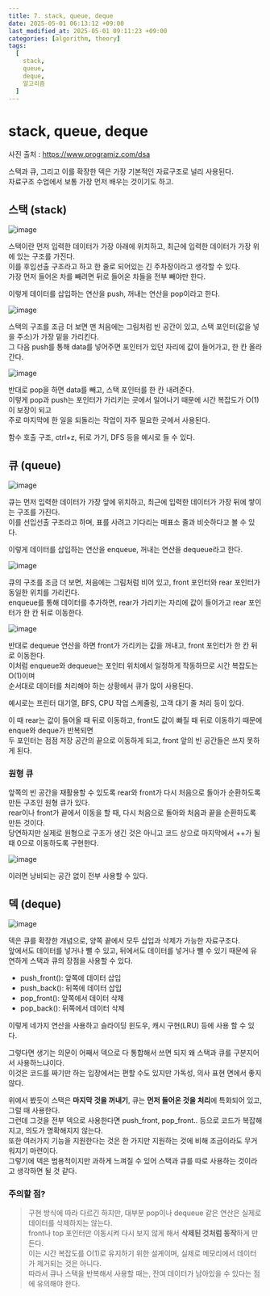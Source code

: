 ```yaml
---
title: 7. stack, queue, deque
date: 2025-05-01 06:13:12 +09:00
last_modified_at: 2025-05-01 09:11:23 +09:00
categories: [algorithm, theory]
tags:
  [
    stack,
    queue,
    deque,
    알고리즘
  ]
--- 
```

# **stack, queue, deque**

사진 출처 : https://www.programiz.com/dsa<br>

스택과 큐, 그리고 이를 확장한 덱은 가장 기본적인 자료구조로 널리 사용된다.<br>
자료구조 수업에서 보통 가장 먼저 배우는 것이기도 하고.<br>

## 스택 (stack)
![image](/assets/img/algorithm/stack_1.PNG)<br>

스택이란 먼저 입력한 데이터가 가장 아래에 위치하고, 최근에 입력한 데이터가 가장 위에 있는 구조를 가진다.<br>
이를 후입선출 구조라고 하고 한 줄로 되어있는 긴 주차장이라고 생각할 수 있다.<br>
가장 먼저 들어온 차를 빼려면 뒤로 들어온 차들을 전부 빼야만 한다.<br>

이렇게 데이터를 삽입하는 연산을 push, 꺼내는 연산을 pop이라고 한다.<br>

![image](/assets/img/algorithm/stack_2.PNG)<br>

스택의 구조를 조금 더 보면 맨 처음에는 그림처럼 빈 공간이 있고, 스택 포인터(값을 넣을 주소)가 가장 밑을 가리킨다.<br>
그 다음 push를 통해 data를 넣어주면 포인터가 있던 자리에 값이 들어가고, 한 칸 올라간다.<br>

![image](/assets/img/algorithm/stack_3.PNG)<br>

반대로 pop을 하면 data를 빼고, 스택 포인터를 한 칸 내려준다.<br>
이렇게 pop과 push는 포인터가 가리키는 곳에서 일어나기 때문에 시간 복잡도가 O(1)이 보장이 되고<br>
주로 마지막에 한 일을 되돌리는 작업이 자주 필요한 곳에서 사용된다.<br>

함수 호출 구조, ctrl+z, 뒤로 가기, DFS 등을 예시로 들 수 있다.<br>

## 큐 (queue)
![image](/assets/img/algorithm/queue_1.PNG)<br>

큐는 먼저 입력한 데이터가 가장 앞에 위치하고, 최근에 입력한 데이터가 가장 뒤에 쌓이는 구조를 가진다.<br>
이를 선입선출 구조라고 하며, 표를 사려고 기다리는 매표소 줄과 비슷하다고 볼 수 있다.<br>

이렇게 데이터를 삽입하는 연산을 enqueue, 꺼내는 연산을 dequeue라고 한다.<br>

![image](/assets/img/algorithm/queue_2.PNG)<br>

큐의 구조를 조금 더 보면, 처음에는 그림처럼 비어 있고, front 포인터와 rear 포인터가 동일한 위치를 가리킨다.<br>
enqueue를 통해 데이터를 추가하면, rear가 가리키는 자리에 값이 들어가고 rear 포인터가 한 칸 뒤로 이동한다.

![image](/assets/img/algorithm/queue_3.PNG)<br>

반대로 dequeue 연산을 하면 front가 가리키는 값을 꺼내고, front 포인터가 한 칸 뒤로 이동한다.<br>
이처럼 enqueue와 dequeue는 포인터 위치에서 일정하게 작동하므로 시간 복잡도는 O(1)이며<br>
순서대로 데이터를 처리해야 하는 상황에서 큐가 많이 사용된다.<br>

예시로는 프린터 대기열, BFS, CPU 작업 스케줄링, 고객 대기 줄 처리 등이 있다.

이 때 rear는 값이 들어올 때 뒤로 이동하고, front도 값이 빠질 때 뒤로 이동하기 때문에 enque와 deque가 반복되면<br>
두 포인터는 점점 저장 공간의 끝으로 이동하게 되고, front 앞의 빈 공간들은 쓰지 못하게 된다.<br>

### 원형 큐
앞쪽의 빈 공간을 재활용할 수 있도록 rear와 front가 다시 처음으로 돌아가 순환하도록 만든 구조인 원형 큐가 있다.<br>
rear이나 front가 끝에서 이동을 할 때, 다시 처음으로 돌아와 처음과 끝을 순환하도록 만든 것이다.<br>
당연하지만 실제로 원형으로 구조가 생긴 것은 아니고 코드 상으로 마지막에서 ++가 될 때 0으로 이동하도록 구현한다.<br>

![image](/assets/img/algorithm/queue_4.PNG)<br>

이러면 낭비되는 공간 없이 전부 사용할 수 있다.<br>

## 덱 (deque)
![image](/assets/img/algorithm/deque_1.PNG)<br>

덱은 큐를 확장한 개념으로, 양쪽 끝에서 모두 삽입과 삭제가 가능한 자료구조다.<br>
앞에서도 데이터를 넣거나 뺄 수 있고, 뒤에서도 데이터를 넣거나 뺄 수 있기 때문에 유연하게 스택과 큐의 장점을 사용할 수 있다.<br>
- push_front(): 앞쪽에 데이터 삽입
- push_back(): 뒤쪽에 데이터 삽입
- pop_front(): 앞쪽에서 데이터 삭제
- pop_back(): 뒤쪽에서 데이터 삭제

이렇게 네가지 연산을 사용하고 슬라이딩 윈도우, 캐시 구현(LRU) 등에 사용 할 수 있다.

그렇다면 생기는 의문이 어째서 덱으로 다 통합해서 쓰면 되지 왜 스택과 큐를 구분지어서 사용하느냐이다.<br>
이것은 코드를 짜기만 하는 입장에서는 편할 수도 있지만 가독성, 의사 표현 면에서 좋지 않다.<br>

위에서 봤듯이 스택은 **마지막 것을 꺼내기**, 큐는 **먼저 들어온 것을 처리**에 특화되어 있고, 그럴 때 사용한다.<br>
그런데 그것을 전부 덱으로 사용한다면 push_front, pop_front.. 등으로 코드가 복잡해지고, 의도가 명확해지지 않는다.<br>
또한 여러가지 기능을 지원한다는 것은 한 가지만 지원하는 것에 비해 조금이라도 무거워지기 마련이다.<br>
그렇기에 덱은 범용적이지만 과하게 느껴질 수 있어 스택과 큐를 따로 사용하는 것이라고 생각하면 될 것 같다.

### 주의할 점?
> 구현 방식에 따라 다르긴 하지만, 대부분 pop이나 dequeue 같은 연산은 실제로 데이터를 삭제하지는 않는다.<br>
> front나 top 포인터만 이동시켜 다시 보지 않게 해서 **삭제된 것처럼 동작**하게 만든다.<br>
> 이는 시간 복잡도를 O(1)로 유지하기 위한 설계이며, 실제로 메모리에서 데이터가 제거되는 것은 아니다.<br>
> 따라서 큐나 스택을 반복해서 사용할 때는, 잔여 데이터가 남아있을 수 있다는 점에 유의해야 한다.